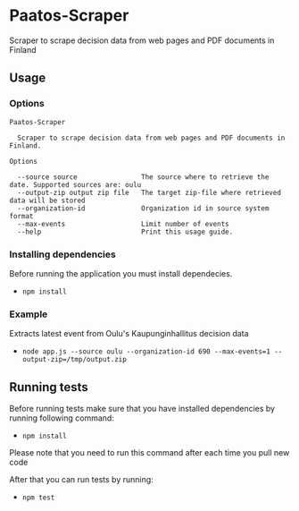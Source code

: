 # Paatos-Scraper
Scraper to scrape decision data from web pages and PDF documents in Finland

## Usage

### Options

    Paatos-Scraper

      Scraper to scrape decision data from web pages and PDF documents in Finland. 

    Options

      --source source                The source where to retrieve the date. Supported sources are: oulu 
      --output-zip output zip file   The target zip-file where retrieved data will be stored            
      --organization-id              Organization id in source system format                            
      --max-events                   Limit number of events                                             
      --help                         Print this usage guide. 

### Installing dependencies

Before running the application you must install dependecies.

- `npm install`

### Example

Extracts latest event from Oulu's Kaupunginhallitus decision data

- `node app.js --source oulu --organization-id 690 --max-events=1 --output-zip=/tmp/output.zip`

## Running tests

Before running tests make sure that you have installed dependencies by running following command:

- `npm install`

Please note that you need to run this command after each time you pull new code

After that you can run tests by running:

- `npm test`
